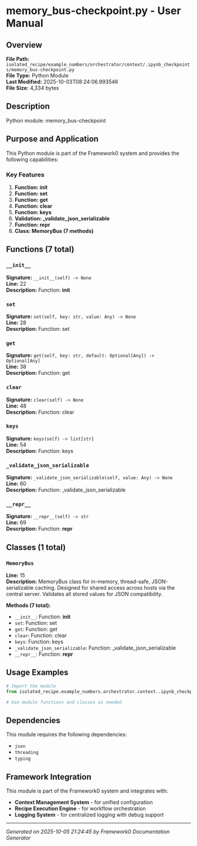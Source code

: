 # memory_bus-checkpoint.py - User Manual

## Overview
**File Path:** `isolated_recipe/example_numbers/orchestrator/context/.ipynb_checkpoints/memory_bus-checkpoint.py`  
**File Type:** Python Module  
**Last Modified:** 2025-10-03T08:24:06.993546  
**File Size:** 4,334 bytes  

## Description
Python module: memory_bus-checkpoint

## Purpose and Application
This Python module is part of the Framework0 system and provides the following capabilities:

### Key Features
1. **Function: __init__**
2. **Function: set**
3. **Function: get**
4. **Function: clear**
5. **Function: keys**
6. **Validation: _validate_json_serializable**
7. **Function: __repr__**
8. **Class: MemoryBus (7 methods)**

## Functions (7 total)

### `__init__`

**Signature:** `__init__(self) -> None`  
**Line:** 22  
**Description:** Function: __init__

### `set`

**Signature:** `set(self, key: str, value: Any) -> None`  
**Line:** 28  
**Description:** Function: set

### `get`

**Signature:** `get(self, key: str, default: Optional[Any]) -> Optional[Any]`  
**Line:** 38  
**Description:** Function: get

### `clear`

**Signature:** `clear(self) -> None`  
**Line:** 48  
**Description:** Function: clear

### `keys`

**Signature:** `keys(self) -> list[str]`  
**Line:** 54  
**Description:** Function: keys

### `_validate_json_serializable`

**Signature:** `_validate_json_serializable(self, value: Any) -> None`  
**Line:** 60  
**Description:** Function: _validate_json_serializable

### `__repr__`

**Signature:** `__repr__(self) -> str`  
**Line:** 69  
**Description:** Function: __repr__


## Classes (1 total)

### `MemoryBus`

**Line:** 15  
**Description:** MemoryBus class for in-memory, thread-safe, JSON-serializable caching.
Designed for shared access across hosts via the central server.
Validates all stored values for JSON compatibility.

**Methods (7 total):**
- `__init__`: Function: __init__
- `set`: Function: set
- `get`: Function: get
- `clear`: Function: clear
- `keys`: Function: keys
- `_validate_json_serializable`: Function: _validate_json_serializable
- `__repr__`: Function: __repr__


## Usage Examples

```python
# Import the module
from isolated_recipe.example_numbers.orchestrator.context..ipynb_checkpoints.memory_bus-checkpoint import *

# Use module functions and classes as needed
```


## Dependencies

This module requires the following dependencies:

- `json`
- `threading`
- `typing`


## Framework Integration

This module is part of the Framework0 system and integrates with:

- **Context Management System** - for unified configuration
- **Recipe Execution Engine** - for workflow orchestration
- **Logging System** - for centralized logging with debug support


---
*Generated on 2025-10-05 21:24:45 by Framework0 Documentation Generator*

